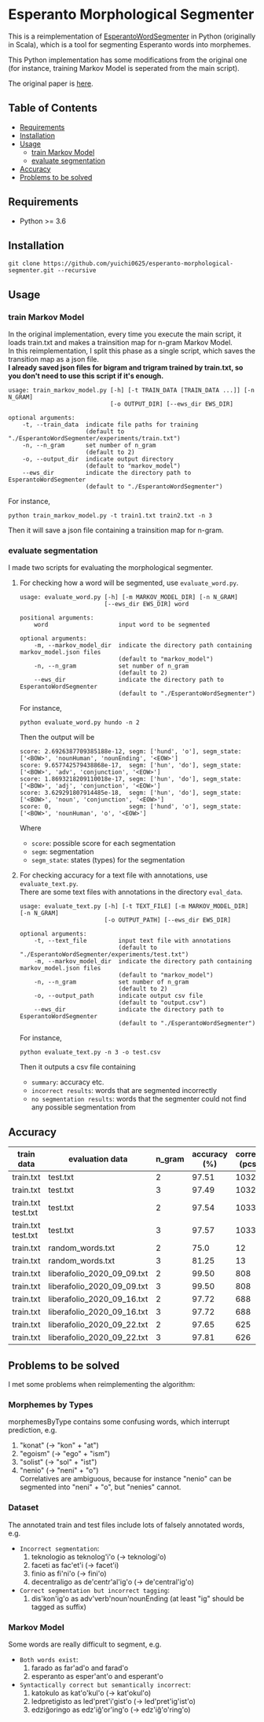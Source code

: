 # Esperanto Morphological Segmenter
This is a reimplementation of [EsperantoWordSegmenter](https://github.com/tguinard/EsperantoWordSegmenter) in Python (originally in Scala), which is a tool for segmenting Esperanto words into morphemes.

This Python implementation has some modifications from the original one (for instance, training Markov Model is seperated from the main script).

The original paper is [here](https://ufal.mff.cuni.cz/pbml/105/art-guinard.pdf).

## Table of Contents
- [Requirements](#Requirements)
- [Installation](#Installation)
- [Usage](#Usage)
    - [train Markov Model](#train-Markov-Model)
    - [evaluate segmentation](#evaluate-segmentation)
- [Accuracy](#Accuracy)
- [Problems to be solved](#Problems-to-be-solved)

## Requirements
- Python >= 3.6

## Installation
```
git clone https://github.com/yuichi0625/esperanto-morphological-segmenter.git --recursive
```

## Usage
### train Markov Model
In the original implementation, every time you execute the main script, it loads train.txt and makes a trainsition map for n-gram Markov Model.  
In this reimplementation, I split this phase as a single script, which saves the transition map as a json file.  
**I already saved json files for bigram and trigram trained by train.txt, so you don't need to use this script if it's enough.**
```
usage: train_markov_model.py [-h] [-t TRAIN_DATA [TRAIN_DATA ...]] [-n N_GRAM]
                             [-o OUTPUT_DIR] [--ews_dir EWS_DIR]

optional arguments:
    -t, --train_data  indicate file paths for training
                      (default to "./EsperantoWordSegmenter/experiments/train.txt")
    -n, --n_gram      set number of n_gram
                      (default to 2)
    -o, --output_dir  indicate output directory
                      (default to "markov_model")
    --ews_dir         indicate the directory path to EsperantoWordSegmenter
                      (default to "./EsperantoWordSegmenter")
```

For instance,
```
python train_markov_model.py -t train1.txt train2.txt -n 3
```
Then it will save a json file containing a trainsition map for n-gram.

### evaluate segmentation
I made two scripts for evaluating the morphological segmenter.

1. For checking how a word will be segmented, use `evaluate_word.py`.
    ```
    usage: evaluate_word.py [-h] [-m MARKOV_MODEL_DIR] [-n N_GRAM]
                            [--ews_dir EWS_DIR] word

    positional arguments:
        word                    input word to be segmented

    optional arguments:
        -m, --markov_model_dir  indicate the directory path containing markov_model.json files
                                (default to "markov_model")
        -n, --n_gram            set number of n_gram
                                (default to 2)
        --ews_dir               indicate the directory path to EsperantoWordSegmenter
                                (default to "./EsperantoWordSegmenter")
    ```

    For instance,
    ```
    python evaluate_word.py hundo -n 2
    ```

    Then the output will be
    ```
    score: 2.6926387709385188e-12, segm: ['hund', 'o'], segm_state: ['<BOW>', 'nounHuman', 'nounEnding', '<EOW>']
    score: 9.657742579438868e-17,  segm: ['hun', 'do'], segm_state: ['<BOW>', 'adv', 'conjunction', '<EOW>']
    score: 1.8693218209110018e-17, segm: ['hun', 'do'], segm_state: ['<BOW>', 'adj', 'conjunction', '<EOW>']
    score: 3.629291807914485e-18,  segm: ['hun', 'do'], segm_state: ['<BOW>', 'noun', 'conjunction', '<EOW>']
    score: 0,                      segm: ['hund', 'o'], segm_state: ['<BOW>', 'nounHuman', 'o', '<EOW>']
    ```
    Where
    - `score`: possible score for each segmentation
    - `segm`: segmentation
    - `segm_state`: states (types) for the segmentation

1. For checking accuracy for a text file with annotations, use `evaluate_text.py`.  
    There are some text files with annotations in the directory `eval_data`.
    ```
    usage: evaluate_text.py [-h] [-t TEXT_FILE] [-m MARKOV_MODEL_DIR] [-n N_GRAM]
                            [-o OUTPUT_PATH] [--ews_dir EWS_DIR]

    optional arguments:
        -t, --text_file         input text file with annotations
                                (default to "./EsperantoWordSegmenter/experiments/test.txt")
        -m, --markov_model_dir  indicate the directory path containing markov_model.json files
                                (default to "markov_model")
        -n, --n_gram            set number of n_gram
                                (default to 2)
        -o, --output_path       indicate output csv file
                                (default to "output.csv")
        --ews_dir               indicate the directory path to EsperantoWordSegmenter
                                (default to "./EsperantoWordSegmenter")
    ```

    For instance,
    ```
    python evaluate_text.py -n 3 -o test.csv
    ```

    Then it outputs a csv file containing
    - `summary`: accuracy etc.
    - `incorrect results`: words that are segmented incorrectly
    - `no segmentation results`: words that the segmenter could not find any possible segmentation from

## Accuracy
| train data | evaluation data | n_gram | accuracy (%) | correct (pcs) | incorrect (pcs) |
| --- | --- | --- | --- | --- | --- |
| train.txt | test.txt | 2 | 97.51 | 10328 | 263 |
| train.txt | test.txt | 3 | 97.49 | 10326 | 265 |
| train.txt<br>test.txt | test.txt | 2 | 97.54 | 10331 | 260 |
| train.txt<br>test.txt | test.txt | 3 | 97.57 | 10334 | 257 |
| train.txt | random_words.txt | 2 | 75.0 | 12 | 4 |
| train.txt | random_words.txt | 3 | 81.25 | 13 | 3 |
| train.txt | liberafolio_2020_09_09.txt | 2 | 99.50 | 808 | 4 |
| train.txt | liberafolio_2020_09_09.txt | 3 | 99.50 | 808 | 4 |
| train.txt | liberafolio_2020_09_16.txt | 2 | 97.72 | 688 | 16 |
| train.txt | liberafolio_2020_09_16.txt | 3 | 97.72 | 688 | 16 |
| train.txt | liberafolio_2020_09_22.txt | 2 | 97.65 | 625 | 15 |
| train.txt | liberafolio_2020_09_22.txt | 3 | 97.81 | 626 | 14 |

## Problems to be solved
I met some problems when reimplementing the algorithm:

### Morphemes by Types
morphemesByType contains some confusing words, which interrupt prediction, e.g.  
1. "konat" (-> "kon" + "at")
1. "egoism" (-> "ego" + "ism")
1. "solist" (-> "sol" + "ist")
1. "nenio" (-> "neni" + "o")  
    Correlatives are ambiguous, because for instance "nenio" can be segmented into "neni" + "o", but "nenies" cannot.

### Dataset
The annotated train and test files include lots of falsely annotated words, e.g.  
- `Incorrect segmentation`:
    1. teknologio as teknolog'i'o (-> teknologi'o)
    1. faceti as fac'et'i (-> facet'i)
    1. finio as fi'ni'o (-> fini'o)
    1. decentraligo as de'centr'al'ig'o (-> de'central'ig'o)
- `Correct segmentation but incorrect tagging`:
    1. dis'kon'ig'o as adv'verb'noun'nounEnding (at least "ig" should be tagged as suffix)

### Markov Model
Some words are really difficult to segment, e.g.  
- `Both words exist`:
    1. farado as far'ad'o and farad'o
    1. esperanto as esper'ant'o and esperant'o
- `Syntactically correct but semantically incorrect`:
    1. katokulo as kat'o'kul'o (-> kat'okul'o)
    1. ledpretigisto as led'pret'i'gist'o (-> led'pret'ig'ist'o)
    1. edziĝoringo as edz'iĝ'or'ing'o (-> edz'iĝ'o'ring'o)